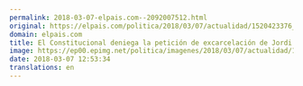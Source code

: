 ```yaml
---
permalink: 2018-03-07-elpais.com--2092007512.html
original: https://elpais.com/politica/2018/03/07/actualidad/1520423376_326654.html#?ref=rss&format=simple&link=link
domain: elpais.com
title: El Constitucional deniega la petición de excarcelación de Jordi Sànchez
image: https://ep00.epimg.net/politica/imagenes/2018/03/07/actualidad/1520423376_326654_1520423583_rrss_normal.jpg
date: 2018-03-07 12:53:34
translations: en
---
```


